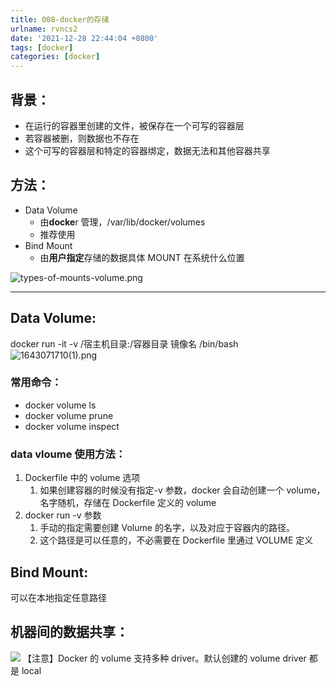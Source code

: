```yaml
---
title: 008-docker的存储
urlname: rvncs2
date: '2021-12-28 22:44:04 +0800'
tags: [docker]
categories: [docker]
---
```


## 背景：

- 在运行的容器里创建的文件，被保存在一个可写的容器层
- 若容器被删，则数据也不存在
- 这个可写的容器层和特定的容器绑定，数据无法和其他容器共享

## 方法：

- Data Volume
  - 由**docke**r 管理，/var/lib/docker/volumes
  - 推荐使用
- Bind Mount
  - 由**用户指定**存储的数据具体 MOUNT 在系统什么位置

![types-of-mounts-volume.png](https://cdn.nlark.com/yuque/0/2021/png/115484/1640704598232-50c82759-daa6-490f-9dc0-b62bdef56e69.png#clientId=u8147d5af-ec22-4&crop=0&crop=0&crop=1&crop=1&from=ui&id=uffce69d9&margin=%5Bobject%20Object%5D&name=types-of-mounts-volume.png&originHeight=255&originWidth=502&originalType=binary∶=1&rotation=0&showTitle=false&size=23458&status=done&style=none&taskId=ub5895628-1e71-439b-93c6-5f57ec6647b&title=)

---

## Data Volume:

docker run -it -v /宿主机目录:/容器目录 镜像名 /bin/bash
![1643071710(1).png](https://cdn.nlark.com/yuque/0/2022/png/115484/1643071717294-76f0e6c1-de40-47b2-90fe-3021ec3b760e.png#clientId=u56023851-d56d-4&crop=0&crop=0&crop=1&crop=1&from=paste&height=314&id=ubd6f871d&margin=%5Bobject%20Object%5D&name=1643071710%281%29.png&originHeight=471&originWidth=1142&originalType=binary∶=1&rotation=0&showTitle=false&size=54555&status=done&style=none&taskId=u82d48bb9-0b97-45cb-b2e5-716d64cf2ab&title=&width=761.3333333333334)

### 常用命令：

- docker volume ls
- docker volume prune
- docker volume inspect

### data vloume 使用方法：

1. Dockerfile 中的 volume 选项
   1. 如果创建容器的时候没有指定-v 参数，docker 会自动创建一个 volume，名字随机，存储在 Dockerfile 定义的 volume
2. docker run -v 参数
   1. 手动的指定需要创建 Volume 的名字，以及对应于容器内的路径。
   1. 这个路径是可以任意的，不必需要在 Dockerfile 里通过 VOLUME 定义

## Bind Mount:

可以在本地指定任意路径

## 机器间的数据共享：

![](https://cdn.nlark.com/yuque/0/2022/png/115484/1643254141889-ebad73d2-96cc-463f-bb28-21cb78160c1c.png#clientId=ua81978af-9532-4&crop=0&crop=0&crop=1&crop=1&from=paste&id=u2c9c68d2&margin=%5Bobject%20Object%5D&originHeight=602&originWidth=1284&originalType=url∶=1&rotation=0&showTitle=false&status=done&style=none&taskId=u78941e08-c225-468a-b066-36eeeb03c58&title=)
【注意】Docker 的 volume 支持多种 driver。默认创建的 volume driver 都是 local
